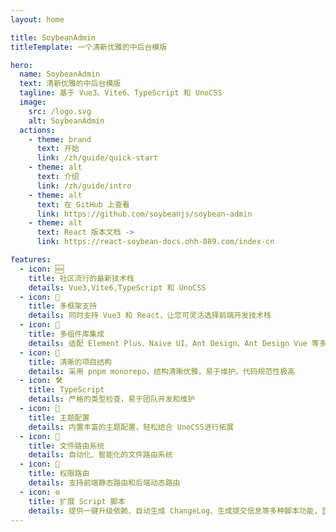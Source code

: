 ```yaml
---
layout: home

title: SoybeanAdmin
titleTemplate: 一个清新优雅的中后台模版

hero:
  name: SoybeanAdmin
  text: 清新优雅的中后台模版
  tagline: 基于 Vue3、Vite6、TypeScript 和 UnoCSS
  image:
    src: /logo.svg
    alt: SoybeanAdmin
  actions:
    - theme: brand
      text: 开始
      link: /zh/guide/quick-start
    - theme: alt
      text: 介绍
      link: /zh/guide/intro
    - theme: alt
      text: 在 GitHub 上查看
      link: https://github.com/soybeanjs/soybean-admin
    - theme: alt
      text: React 版本文档 ->
      link: https://react-soybean-docs.ohh-889.com/index-cn

features:
  - icon: 🆕
    title: 社区流行的最新技术栈
    details: Vue3,Vite6,TypeScript 和 UnoCSS
  - icon: 🔄
    title: 多框架支持
    details: 同时支持 Vue3 和 React，让您可灵活选择前端开发技术栈
  - icon: 🎨
    title: 多组件库集成
    details: 适配 Element Plus、Naive UI、Ant Design、Ant Design Vue 等多种组件库，满足多样化 UI 需求。
  - icon: 🦋
    title: 清晰的项目结构
    details: 采用 pnpm monorepo，结构清晰优雅，易于维护。代码规范性极高
  - icon: 🛠️
    title: TypeScript
    details: 严格的类型检查，易于团队开发和维护
  - icon: 🔩
    title: 主题配置
    details: 内置丰富的主题配置，轻松结合 UnoCSS进行拓展
  - icon: 🔗
    title: 文件路由系统
    details: 自动化、智能化的文件路由系统
  - icon: 🔑
    title: 权限路由
    details: 支持前端静态路由和后端动态路由
  - icon: ⚙️
    title: 扩展 Script 脚本
    details: 提供一键升级依赖、自动生成 ChangeLog、生成提交信息等多种脚本功能，显著提升开发效率。
---
```


<script setup>
import {
  VPTeamPage,
  VPTeamPageTitle,
  VPTeamMembers,
  VPTeamPageSection
} from 'vitepress/theme';

const partners = [
  {
    avatar: '	https://avatars.githubusercontent.com/u/49704545?v=4',
    name: 'Soybean',
    title: '作者',
    desc: 'SoybeanJS团队创建者，SoybeanAdmin作者。',
    links: [
      { icon: 'github', link: 'https://github.com/honghuangdc' }
    ]
  },
  {
    avatar: '	https://avatars.githubusercontent.com/u/79054161?v=4',
    name: '青菜白玉汤',
    title: '前端开发 · 广东',
    desc: '负责前端周边开发维护，文档编写，社区维护。',
    links: [
      { icon: 'github', link: 'https://github.com/Azir-11' }
    ]
  },
  {
    avatar: 'https://avatars.githubusercontent.com/u/18189346?v=4',
    name: 'paynezhuang',
    links: [
      { icon: 'github', link: 'https://github.com/paynezhuang' }
    ]
  },
  {
    avatar: '	https://avatars.githubusercontent.com/u/35002714?v=4',
    name: 'fonghehe',
    desc:'热衷新技术，探究新技术的应用和实践，并在实际的项目中使用',
    links: [
      { icon: 'github', link: 'https://github.com/fonghehe' }
    ]
  },
  {
    avatar: 'https://avatars.githubusercontent.com/u/37368500?v=4',
    name: '我问这瓜保熟吗',
    links: [
      { icon: 'github', link: 'https://github.com/ByteByteBrew' }
    ]
  },
  {
    avatar: 'https://avatars.githubusercontent.com/u/43030980?v=4',
    name: 'yanbowen',
    links: [
      { icon: 'github', link: 'https://github.com/yanbowe' }
    ]
  },
  {
    avatar: 'https://avatars.githubusercontent.com/u/53158783?v=4',
    name: 'lisong',
    links: [
      { icon: 'github', link: 'https://github.com/SonyLeo' }
    ]
  },
  {
    avatar: 'https://avatars.githubusercontent.com/u/155351881?v=4',
    name: 'Ohh',
    title: '前端开发 · 郑州',
    links: [
      { icon: 'github', link: 'https://github.com/mufeng889' }
    ]
  },
  {
    avatar: '	https://avatars.githubusercontent.com/u/23544762?s=96&v=4',
    name: '一寸灰',
    title: '前端开发 · 北京',
    desc: 'Why not',
    links: [
      { icon: 'github', link: 'https://github.com/skyfeiz' }
    ]
  },
]
</script>

<VPTeamPage>
  <VPTeamPageTitle>
    <template #title>SoybeanJs 团队</template>
  </VPTeamPageTitle>
  <VPTeamPageSection>
    <template #members>
      <VPTeamMembers size="small" :members="partners" />
    </template>
  </VPTeamPageSection>
</VPTeamPage>
